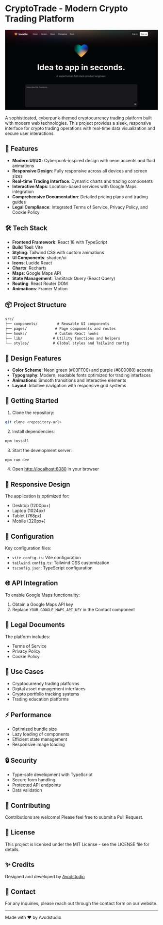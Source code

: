 # CryptoTrade - Modern Crypto Trading Platform

![CryptoTrade](public/og-image.png)

A sophisticated, cyberpunk-themed cryptocurrency trading platform built with modern web technologies. This project provides a sleek, responsive interface for crypto trading operations with real-time data visualization and secure user interactions.

## 🚀 Features

- **Modern UI/UX**: Cyberpunk-inspired design with neon accents and fluid animations
- **Responsive Design**: Fully responsive across all devices and screen sizes
- **Real-time Trading Interface**: Dynamic charts and trading components
- **Interactive Maps**: Location-based services with Google Maps integration
- **Comprehensive Documentation**: Detailed pricing plans and trading guides
- **Legal Compliance**: Integrated Terms of Service, Privacy Policy, and Cookie Policy

## 🛠 Tech Stack

- **Frontend Framework**: React 18 with TypeScript
- **Build Tool**: Vite
- **Styling**: Tailwind CSS with custom animations
- **UI Components**: shadcn/ui
- **Icons**: Lucide React
- **Charts**: Recharts
- **Maps**: Google Maps API
- **State Management**: TanStack Query (React Query)
- **Routing**: React Router DOM
- **Animations**: Framer Motion

## 📦 Project Structure

```
src/
├── components/         # Reusable UI components
├── pages/             # Page components and routes
├── hooks/             # Custom React hooks
├── lib/              # Utility functions and helpers
└── styles/           # Global styles and Tailwind config
```

## 🎨 Design Features

- **Color Scheme**: Neon green (#00FF00) and purple (#800080) accents
- **Typography**: Modern, readable fonts optimized for trading interfaces
- **Animations**: Smooth transitions and interactive elements
- **Layout**: Intuitive navigation with responsive grid systems

## 🚀 Getting Started

1. Clone the repository:
```bash
git clone <repository-url>
```

2. Install dependencies:
```bash
npm install
```

3. Start the development server:
```bash
npm run dev
```

4. Open [http://localhost:8080](http://localhost:8080) in your browser

## 📱 Responsive Design

The application is optimized for:
- Desktop (1200px+)
- Laptop (1024px)
- Tablet (768px)
- Mobile (320px+)

## 🔧 Configuration

Key configuration files:
- `vite.config.ts`: Vite configuration
- `tailwind.config.ts`: Tailwind CSS customization
- `tsconfig.json`: TypeScript configuration

## 🌐 API Integration

To enable Google Maps functionality:
1. Obtain a Google Maps API key
2. Replace `YOUR_GOOGLE_MAPS_API_KEY` in the Contact component

## 📄 Legal Documents

The platform includes:
- Terms of Service
- Privacy Policy
- Cookie Policy

## 🎯 Use Cases

- Cryptocurrency trading platforms
- Digital asset management interfaces
- Crypto portfolio tracking systems
- Trading education platforms

## ⚡ Performance

- Optimized bundle size
- Lazy loading of components
- Efficient state management
- Responsive image loading

## 🔒 Security

- Type-safe development with TypeScript
- Secure form handling
- Protected API endpoints
- Data validation

## 🤝 Contributing

Contributions are welcome! Please feel free to submit a Pull Request.

## 📝 License

This project is licensed under the MIT License - see the LICENSE file for details.

## ✨ Credits

Designed and developed by [Avodstudio](https://avodstudio.com)

## 📧 Contact

For any inquiries, please reach out through the contact form on our website.

---

Made with ❤️ by Avodstudio